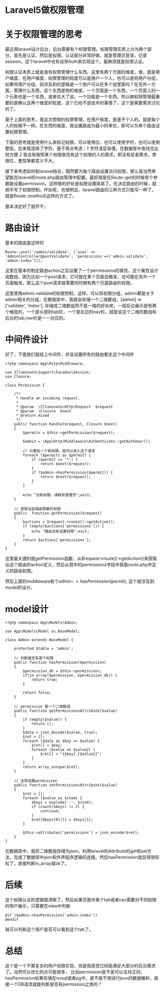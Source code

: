 # Laravel5做权限管理

# 关于权限管理的思考

最近用laravel设计后台，后台需要有个权限管理。权限管理实质上分为两个部分，首先是认证，然后是权限。认证部分非常好做，就是管理员登录，记录session。这个laravel中也有自带Auth来实现这个。最麻烦就是权限认证。

权限认证本质上就是谁有权限管理什么东西。这里有两个方面的维度，谁，就是用户维度，在用户维度，权限管理的粒度可以是用户一个人，也可以是将用户分组，如果将用户分组，则涉及到的逻辑是一个用户可以在多个组里面吗？在另外一方面，管理什么东西，这个东西是物的维度，一个页面是一个东西，一个页面上的一个元素也是一个东西，或者往大了说，一个功能是一个东西。所以做权限管理最重要的是确认这两个维度的粒度。这个已经不是技术的事情了，这个是需要需求讨论的了。

基于上面的思考，我这次想做的权限管理，在用户维度，是基于个人的。就是每个人的权限不一样。在东西的维度，我设置路由为最小的单位，即可以为单个路由设置权限管理。

下面的思考就是使用什么来标记权限，可以使用位，也可以使用字符，也可以使用整型。后来我选择了字符，基于两点考虑：1 字符浅显易懂，在数据库中查找也比较方便 2 我没有按照某个权限查找有这个权限的人的需求，即没有反查需求，使用位，整型等都意义不大。

接下来考虑如何和laravel结合，既然要为每个路由设置访问权限，那么我当然希望能在laravel的route.php路由管理中配置。最好就是在Route::get的时候有个参数能设置permission。这样做的好处是权限设置简易了。在决定路由的时候，就顺手写了权限控制。坏处呢，也很明显，laravel路由的三种方式只能写一种了。就是Route::(method)这样的方式了。

基本决定好了就开干。

# 路由设计

基本的路由是这样的

    Route::post('/admin/validate', ['uses' => 'AdminController@postValidate', 'permissions'=>['admin.validate', 'admin.index']]);

这里在基本的制定路由action之后设置了一个permissions的属性，这个属性设计成数组，因为比如一个post请求，它可能在某个页面会触发，也可能在另外一个页面触发，那么这个post请求就需要同时拥有两个页面路由的权限。

这里使用admin.validate的权限控制，这样，可以将权限分组，admin都是关于admin相关的分组，在数据库中，我就会存储一个二维数组，[admin] => ['validate', 'index']; 存储成二维数组而不是一维的好处呢，一般后台展示是有两个维度的，一个是头部的tab栏，一个是左边的nav栏，就是说这个二维的数组和后台的tab,nav栏是一一对应的。

# 中间件设计

好了，下面我们就挂上中间件，并且设置所有的路由都走这个中间件

    <?php namespace App\Http\Middleware;

    use Illuminate\Support\Facades\Session;
    use Closure;

    class Permission {

        /**
         * Handle an incoming request.
         *
         * @param  \Illuminate\Http\Request  $request
         * @param  \Closure  $next
         * @return mixed
         */
        public function handle($request, Closure $next)
        {
            $permits = $this->getPermission($request);

            $admin = \App\Http\Middleware\Authenticate::getAuthUser();

            // 只要有一个有权限，就可以进入这个请求
            foreach ($permits as $permit) {
                if ($permit == '*') {
                    return $next($request);
                }
                if ($admin->hasPermission($permit)) {
                    return $next($request);
                }
            }

            echo "没有权限，请联系管理员";exit;
        }

        // 获取当前路由需要的权限
        public  function getPermission($request)
        {
            $actions = $request->route()->getAction();
            if (empty($actions['permissions'])) {
                echo "路由没有设置权限";exit;
            }
            return $actions['permissions'];
        }
    }

这里最关键的就getPermission函数，从$request->route()->getAction()来获取出这个路由的action定义，然后从其中的permissions字段中获取route.php中定义的路由权限。

然后上面的middleware有个$admin->hasPermission($permit); 这个就涉及到model的设计。

# model设计

    <?php namespace App\Models\Admin;

    use App\Models\Model as BaseModel;

    class Admin extends BaseModel {

        protected $table = 'admin';

        // 判断是否有某个权限
        public function hasPermission($permission)
        {
            $permission_db = $this->permissions;
            if(in_array($permission, $permission_db)) {
                return true;
            }

            return false;
        }

        // permission 是一个二维数组
        public function getPermissionsAttribute($value)
        {
            if (empty($value)) {
                return [];
            }
            $data = json_decode($value, true);
            $ret = [];
            foreach ($data as $key => $value) {
                $ret[] = $key;
                foreach ($value as $value2) {
                    $ret[] = "{$key}.{$value2}";
                }
            }
            return array_unique($ret);
        }

        // 全局设置permission
        public function setPermissionsAttribute($value)
        {
            $ret = [];
            foreach ($value as $item) {
                $keys = explode('.', $item);
                if (count($keys) != 2) {
                    continue;
                }
                $ret[$keys[0]][] = $keys[1];
            }

            $this->attributes['permissions'] = json_encode($ret);
        }
    }

在数据库中，我将二维数组存储为json，利用laravel的Attribute的get和set方法，完成了数据库中json和外界程序逻辑的连接。然后hasPermission就显得很轻松了，直接判断in_array就ok了。

# 后续

这个权限认证的逻辑就清晰了。然后如果页面中某个tab或者nav需要对不同权限的用户展示，只需要在view中判断

    @if ($admin->hasPermission('admin.index')) 
    @endif

就可以判断这个用户是否可以看到这个tab了。

# 总结

这个是一个不算复杂的用户权限实现，但是我感觉已经能满足大部分的后台需求了。当然可以优化的点可能很多，
比如permission是不是可以支持正则，hasPermission如果存储在nosql或者pg中，是不是不用进行json的数据解析，直接一个DB请求就能判断是否有permission之类的？
